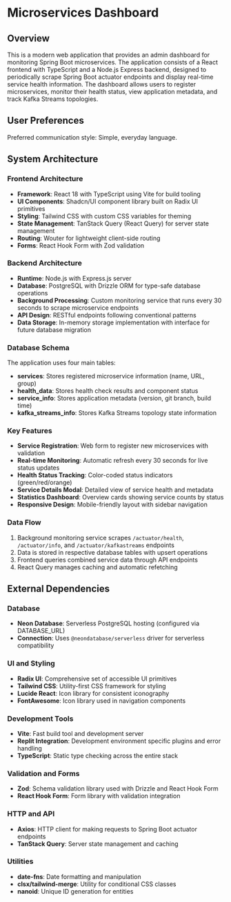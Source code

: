 # Microservices Dashboard

## Overview

This is a modern web application that provides an admin dashboard for monitoring Spring Boot microservices. The application consists of a React frontend with TypeScript and a Node.js Express backend, designed to periodically scrape Spring Boot actuator endpoints and display real-time service health information. The dashboard allows users to register microservices, monitor their health status, view application metadata, and track Kafka Streams topologies.

## User Preferences

Preferred communication style: Simple, everyday language.

## System Architecture

### Frontend Architecture
- **Framework**: React 18 with TypeScript using Vite for build tooling
- **UI Components**: Shadcn/UI component library built on Radix UI primitives
- **Styling**: Tailwind CSS with custom CSS variables for theming
- **State Management**: TanStack Query (React Query) for server state management
- **Routing**: Wouter for lightweight client-side routing
- **Forms**: React Hook Form with Zod validation

### Backend Architecture
- **Runtime**: Node.js with Express.js server
- **Database**: PostgreSQL with Drizzle ORM for type-safe database operations
- **Background Processing**: Custom monitoring service that runs every 30 seconds to scrape microservice endpoints
- **API Design**: RESTful endpoints following conventional patterns
- **Data Storage**: In-memory storage implementation with interface for future database migration

### Database Schema
The application uses four main tables:
- **services**: Stores registered microservice information (name, URL, group)
- **health_data**: Stores health check results and component status
- **service_info**: Stores application metadata (version, git branch, build time)
- **kafka_streams_info**: Stores Kafka Streams topology state information

### Key Features
- **Service Registration**: Web form to register new microservices with validation
- **Real-time Monitoring**: Automatic refresh every 30 seconds for live status updates
- **Health Status Tracking**: Color-coded status indicators (green/red/orange)
- **Service Details Modal**: Detailed view of service health and metadata
- **Statistics Dashboard**: Overview cards showing service counts by status
- **Responsive Design**: Mobile-friendly layout with sidebar navigation

### Data Flow
1. Background monitoring service scrapes `/actuator/health`, `/actuator/info`, and `/actuator/kafkastreams` endpoints
2. Data is stored in respective database tables with upsert operations
3. Frontend queries combined service data through API endpoints
4. React Query manages caching and automatic refetching

## External Dependencies

### Database
- **Neon Database**: Serverless PostgreSQL hosting (configured via DATABASE_URL)
- **Connection**: Uses `@neondatabase/serverless` driver for serverless compatibility

### UI and Styling
- **Radix UI**: Comprehensive set of accessible UI primitives
- **Tailwind CSS**: Utility-first CSS framework for styling
- **Lucide React**: Icon library for consistent iconography
- **FontAwesome**: Icon library used in navigation components

### Development Tools
- **Vite**: Fast build tool and development server
- **Replit Integration**: Development environment specific plugins and error handling
- **TypeScript**: Static type checking across the entire stack

### Validation and Forms
- **Zod**: Schema validation library used with Drizzle and React Hook Form
- **React Hook Form**: Form library with validation integration

### HTTP and API
- **Axios**: HTTP client for making requests to Spring Boot actuator endpoints
- **TanStack Query**: Server state management and caching

### Utilities
- **date-fns**: Date formatting and manipulation
- **clsx/tailwind-merge**: Utility for conditional CSS classes
- **nanoid**: Unique ID generation for entities